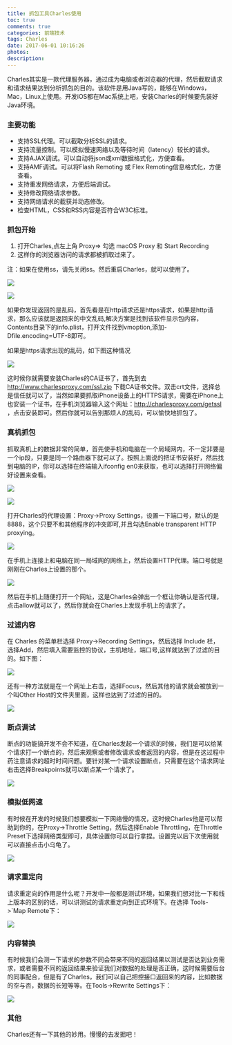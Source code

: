 ```yaml
---
title: 抓包工具Charles使用
toc: true
comments: true
categories: 前端技术
tags: Charles
date: 2017-06-01 10:16:26
photos:
description:
---
```


Charles其实是一款代理服务器，通过成为电脑或者浏览器的代理，然后截取请求和请求结果达到分析抓包的目的。该软件是用Java写的，能够在Windows，Mac，Linux上使用。开发iOS都在Mac系统上吧，安装Charles的时候要先装好Java环境。
<!--more-->

### 主要功能

* 支持SSL代理。可以截取分析SSL的请求。
* 支持流量控制。可以模拟慢速网络以及等待时间（latency）较长的请求。
* 支持AJAX调试。可以自动将json或xml数据格式化，方便查看。
* 支持AMF调试。可以将Flash Remoting 或 Flex Remoting信息格式化，方便查看。
* 支持重发网络请求，方便后端调试。
* 支持修改网络请求参数。
* 支持网络请求的截获并动态修改。
* 检查HTML，CSS和RSS内容是否符合W3C标准。

### 抓包开始

1. 打开Charles,点左上角 Proxy=> 勾选 macOS Proxy 和 Start Recording
2. 这样你的浏览器访问的请求都被抓取过来了。

注：如果在使用ss，请先关闭ss。然后重启Charles，就可以使用了。

![](https://ws2.sinaimg.cn/large/006tKfTcgy1fg5hy626noj31960m8jve.jpg)

![](https://ws4.sinaimg.cn/large/006tKfTcgy1fg5i5eg23vj31kw11bn1z.jpg)

如果你发现返回的是乱码，首先看是在http请求还是https请求，如果是http请求，那么应该就是返回来的中文乱码,解决方案是找到该软件显示包内容，Contents目录下的info.plist，打开文件找到vmoption,添加-Dfile.encoding=UTF-8即可。

如果是https请求出现的乱码，如下图这种情况

![](https://ws3.sinaimg.cn/large/006tKfTcgy1fg5ifs1f26j31kw0y1dm2.jpg)

这时候你就需要安装Charles的CA证书了，首先到去 http://www.charlesproxy.com/ssl.zip 下载CA证书文件。双击crt文件，选择总是信任就可以了，当然如果要抓取iPhone设备上的HTTPS请求，需要在iPhone上也安装一个证书，在手机浏览器输入这个网址：http://charlesproxy.com/getssl ，点击安装即可。然后你就可以告别那烦人的乱码，可以愉快地抓包了。

### 真机抓包

抓取真机上的数据非常的简单，首先使手机和电脑在一个局域网内，不一定非要是一个ip段，只要是同一个路由器下就可以了。按照上面说的把证书安装好，然后找到电脑的IP，你可以选择在终端输入ifconfig en0来获取，也可以选择打开网络偏好设置来查看。

![](https://ws4.sinaimg.cn/large/006tKfTcgy1fg5ihwgwb9j31120l2jth.jpg)

![](https://ws4.sinaimg.cn/large/006tKfTcgy1fg5ikfcwvcj31220kgt9r.jpg)

打开Charles的代理设置：Proxy->Proxy Settings，设置一下端口号，默认的是8888，这个只要不和其他程序的冲突即可,并且勾选Enable transparent HTTP proxying。

![](https://ws4.sinaimg.cn/large/006tKfTcgy1fg5iql4ahuj30zm0bijrz.jpg)

在手机上连接上和电脑在同一局域网的网络上，然后设置HTTP代理。端口号就是刚刚在Charles上设置的那个。

![](https://ws1.sinaimg.cn/large/006tKfTcgy1fg5j8868qlj318h0w2gsg.jpg)

然后在手机上随便打开一个网址，这是Charles会弹出一个框让你确认是否代理，点击allow就可以了，然后你就会在Charles上发现手机上的请求了。

### 过滤内容

在 Charles 的菜单栏选择 Proxy->Recording Settings，然后选择 Include 栏，选择Add，然后填入需要监控的协议，主机地址，端口号,这样就达到了过滤的目的。如下图：

![](https://ws2.sinaimg.cn/large/006tKfTcgy1fg5jcnvwfdj30ze0nk3zb.jpg)

还有一种方法就是在一个网址上右击，选择Focus，然后其他的请求就会被放到一个叫Other Host的文件夹里面，这样也达到了过滤的目的。

![](https://ws4.sinaimg.cn/large/006tKfTcgy1fg5jdneybcj31kw0xu791.jpg)

### 断点调试

断点的功能搞开发不会不知道，在Charles发起一个请求的时候，我们是可以给某个请求打一个断点的，然后来观察或者修改请求或者返回的内容，但是在这过程中药注意请求的超时时间问题。要针对某一个请求设置断点，只需要在这个请求网址右击选择Breakpoints就可以断点某一个请求了。

![](https://ws2.sinaimg.cn/large/006tKfTcgy1fg5jg97hqmj31kw0y8wj5.jpg)

### 模拟低网速

有时候在开发的时候我们想要模拟一下网络慢的情况，这时候Charles他是可以帮助到你的，在Proxy->Throttle Setting，然后选择Enable Throttling，在Throttle Preset下选择网络类型即可，具体设置你可以自行拿捏。设置完以后下次使用就可以直接点击小乌龟了。

![](https://ws3.sinaimg.cn/large/006tKfTcgy1fg5jidrhskj31kw0yraef.jpg)

### 请求重定向

请求重定向的作用是什么呢？开发中一般都是测试环境，如果我们想对比一下和线上版本的区别的话，可以讲测试的请求重定向到正式环境下。在选择 Tools->`Map Remote下：

![](https://ws1.sinaimg.cn/large/006tKfTcgy1fg5jmtw4r6j31ks0vkq58.jpg)

### 内容替换

有时候我们会测一下请求的参数不同会带来不同的返回结果以测试是否达到业务需求，或者需要不同的返回结果来验证我们对数据的处理是否正确，这时候需要后台的同事配合，但是有了Charles，我们可以自己把控接口返回来的内容，比如数据的空与否，数据的长短等等。在Tools->Rewrite Settings下：

![](https://ws3.sinaimg.cn/large/006tKfTcgy1fg5jrllbc3j31kw0sjmz6.jpg)


### 其他

Charles还有一下其他的妙用。慢慢的去发掘吧！






